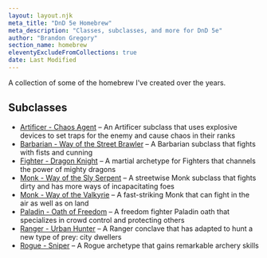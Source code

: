 ```yaml
---
layout: layout.njk
meta_title: "DnD 5e Homebrew"
meta_description: "Classes, subclasses, and more for DnD 5e"
author: "Brandon Gregory"
section_name: homebrew
eleventyExcludeFromCollections: true
date: Last Modified
---
```


A collection of some of the homebrew I've created over the years.

## Subclasses

* [Artificer - Chaos Agent](/5e-homebrew/subclasses/artificer-chaos-agent/) &ndash; An Artificer subclass that uses explosive devices to set traps for the enemy and cause chaos in their ranks
* [Barbarian - Way of the Street Brawler](/5e-homebrew/subclasses/barbarian-street-brawler/) &ndash; A Barbarian subclass that fights with fists and cunning
* [Fighter - Dragon Knight](/5e-homebrew/subclasses/fighter-dragon-knight/) &ndash; A martial archetype for Fighters that channels the power of mighty dragons
* [Monk - Way of the Sly Serpent](/5e-homebrew/subclasses/monk-sly-serpent/) &ndash; A streetwise Monk subclass that fights dirty and has more ways of incapacitating foes
* [Monk - Way of the Valkyrie](/5e-homebrew/subclasses/monk-valkyrie/) &ndash; A fast-striking Monk that can fight in the air as well as on land
* [Paladin - Oath of Freedom](/5e-homebrew/subclasses/paladin-freedom/) &ndash; A freedom fighter Paladin oath that specializes in crowd control and protecting others
* [Ranger - Urban Hunter](/5e-homebrew/subclasses/ranger-urban-hunter/) &ndash; A Ranger conclave that has adapted to hunt a new type of prey: city dwellers
* [Rogue - Sniper](/5e-homebrew/subclasses/rogue-sniper/) &ndash; A Rogue archetype that gains remarkable archery skills